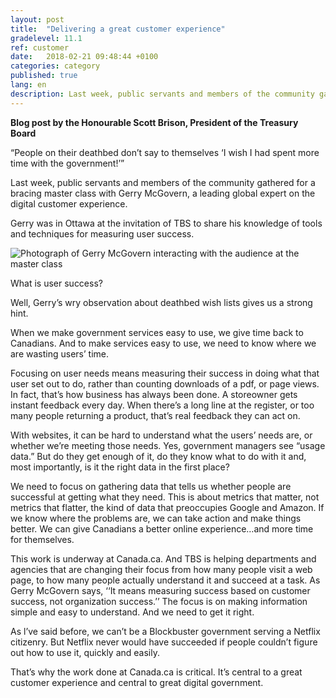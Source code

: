 ```yaml
---
layout: post
title:  "Delivering a great customer experience"
gradelevel: 11.1
ref: customer
date:   2018-02-21 09:48:44 +0100
categories: category
published: true
lang: en
description: Last week, public servants and members of the community gathered for a bracing master class with Gerry McGovern, a leading global expert on the digital customer experience. 
---
```


<b>Blog post by the Honourable Scott Brison, President of the Treasury Board</b>

“People on their deathbed don’t say to themselves ‘I wish I had spent more time with the government!’”

Last week, public servants and members of the community gathered for a bracing master class with Gerry McGovern, a leading global expert on the digital customer experience. 

Gerry was in Ottawa at the invitation of TBS to share his knowledge of tools and techniques for measuring user success.

<img class="img-responsive" alt="Photograph of Gerry McGovern interacting with the audience at the master class" src="/images/Gerry and mic 2018_02_18-4075.jpg">

What is user success?

Well, Gerry’s wry observation about deathbed wish lists gives us a strong hint.

When we make government services easy to use, we give time back to Canadians. And to make services easy to use, we need to know where we are wasting users’ time.  

Focusing on user needs means measuring their success in doing what that user set out to do, rather than counting downloads of a pdf, or page views. In fact, that’s how business has always been done. A storeowner gets instant feedback every day. When there’s a long line at the register, or too many people returning a product, that’s real feedback they can act on. 

With websites, it can be hard to understand what the users’ needs are, or whether we’re meeting those needs. Yes, government managers see “usage data.” But do they get enough of it, do they know what to do with it and, most importantly, is it the right data in the first place? 

We need to focus on gathering data that tells us whether people are successful at getting what they need. This is about metrics that matter, not metrics that flatter, the kind of data that preoccupies Google and Amazon. If we know where the problems are, we can take action and make things better.  We can give Canadians a better online experience…and more time for themselves. 

This work is underway at Canada.ca. And TBS is helping departments and agencies that are changing their focus from how many people visit a web page, to how many people actually understand it and succeed at a task. As Gerry McGovern says, ‘‘It means measuring success based on customer success, not organization success.’’ The focus is on making information simple and easy to understand.  And we need to get it right.   

As l’ve said before, we can’t be a Blockbuster government serving a Netflix citizenry. But Netflix never would have succeeded if people couldn’t figure out how to use it, quickly and easily.  

That’s why the work done at Canada.ca is critical. It’s central to a great customer experience and central to great digital government.
